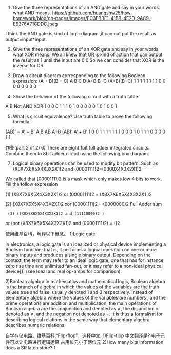 1) Give the three representations of an AND gate and say in your words what AND means.
https://github.com/huangshw25/hsw-homework/blob/gh-pages/images/FC3FBBE1-41BB-4F2D-9AC9-E6276A71CDDC.jpeg


I think the AND gate is kind of logic diagram ,it can out put the result as output=input*input.

2) Give the three representations of an XOR gate and say in your words what XOR means.
We all knew that OR is kind of action that can output the result as 1 until the input are 0 0.So we can consider that XOR is 
the inverse for OR.

3) Draw a circuit diagram corresponding to the following Boolean expression: (A + B)(B + C)
A	B	C	D	A+B	B+C	(A+B)(B+C)
1	1	1	1	1	1	1  1
0	0	0	0	0	0	0  0

4) Show the behavior of the following circuit with a truth table:

A	B	Not	AND	XOR
1	0	0	0	1
1	1	0	1	0
0	0	0	0	1
0	1	0	0	1

5) What is circuit equivalence? Use truth table to prove the following formula.

(AB)’ = A’ + B’
A	B	AB	A+B	(AB)’	 A’ + B’
1	0	0	1	1	1
1	1	1	1	0	0
0	1	0	1	1	1
0	0	0	0	1	1


  
作业(part 2 of 2)
6) There are eight 1bit full adder integrated circuits. Combine them to 8bit adder
circuit using the following box diagram.


7) Logical binary operations can be used to modify bit pattern. Such as
(X8X7X6X5X4X3X2X1)2 and (00001111)2=(0000X4X3X2X1)2

We called that (00001111)2 is a mask which only makes low 4 bits to work. Fill the follow
expression

(1) (X8X7X6X5X4X3X2X1)2 or (00001111)2 
= (X8X7X6X5X4X3X2X1 )2

(2) (X8X7X6X5X4X3X2X1)2 xor (00001111)2 
= (0000000)2
 Full Adder
sum

     (3) ((X8X7X6X5X4X3X2X1)2 and (11110000)2 )
or (not (X8X7X6X5X4X3X2X1)2 and (00001111)2)
 = ()2

使用维基百科，解释以下概念。
1)Logic gate 


In electronics, a logic gate is an idealized or physical device implementing a Boolean
function; that is, it performs a logical operation on one or more binary inputs and
produces a single binary output. Depending on the context, the term may refer to an ideal logic
gate, one that has for instance zero rise time and unlimited fan-out, or it may refer to
a non-ideal physical device[1] (see Ideal and real op-amps for comparison).

2)Boolean algebra
In mathematics and mathematical logic, Boolean algebra is the branch of algebra in which
the values of the variables are the truth values true and false, usually denoted 1 and 0 
respectively. Instead of elementary algebra where the values of the variables are numbers
, and the prime operations are addition and multiplication, the main operations of Boolean 
algebra are the conjunction and denoted as ∧, the disjunction or denoted as ∨, and the 
negation not denoted as ¬. It is thus a formalism for describing logical relations in the 
same way that elementary algebra describes numeric relations.


自学存储电路。维基百科:“Flip-flop”，选择中文: 
1)Flip-flop 中文翻译是?
电子元件可以让电路进行逻辑运算
占用位元小于两位元
2)How many bits information does a SR latch store?
1


